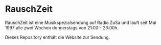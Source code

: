 # RauschZeit

RauschZeit ist eine Musikspezialsendung auf Radio ZuSa und läuft seit Mai 1997 alle zwei Wochen donnerstags von 21:00 - 23:00h.

Dieses Repository enthält die Website zur Sendung.